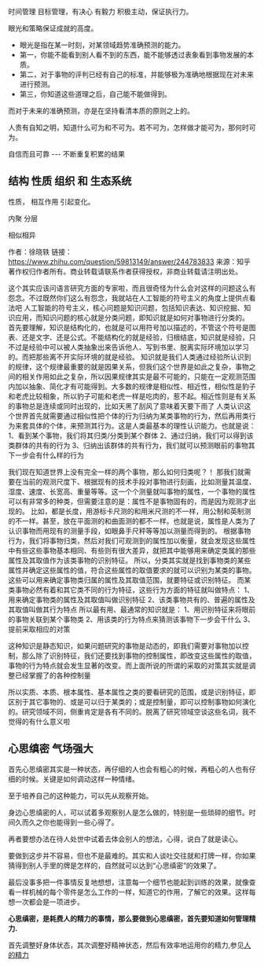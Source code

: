时间管理 目标管理，有决心 有毅力 积极主动，保证执行力。

眼光和策略保证成就的高度。

+ 眼光是指在某一时刻，对某领域趋势准确预测的能力。
+ 第一，你能不能看到别人看不到的东西，能不能够透过表象看到事物发展的本质。
+ 第二，对于事物的评判已经有自己的标准，并能够极为准确地根据现在对未来进行预测。
+ 第三，你知道这些道理之后，自己能不能做得到。

而对于未来的准确预测，亦是在坚持看清本质的原则之上的。

人贵有自知之明，知道什么可为和不可为。若不可为，怎样做才能可为，那何时可为。

自信而且可靠   --- 不断重复积累的结果


## 结构    性质 组织 和 生态系统

性质， 相互作用 引起变化。

内聚 分层


相似相异


作者：徐晓轶
链接：https://www.zhihu.com/question/59813149/answer/244783833
来源：知乎
著作权归作者所有。商业转载请联系作者获得授权，非商业转载请注明出处。

这个其实应该问语言研究方面的专家啦，而且很奇怪为什么会对这样的问题这么有怨念。不过既然你们这么有怨念，我就站在人工智能的符号主义的角度上提供点看法吧
人工智能的符号主义，核心问题是知识问题，包括知识表达、知识挖掘、知识应用，而知识问题的核心就是分类问题，即知识就是如何对事物进行分类的。
首先要理解，知识是结构化的，也就是可以用符号加以描述的，不管这个符号是图表、还是文字、还是公式。不能结构化的就是经验，归根结底，知识就是经验，只不过是经验中可以被人类抽象出来告诉他人、写到书里、脱离实际环境加以学习的。而把那些离不开实际环境的就是经验。
知识就是我们人类通过经验所认识到的规律，这个规律最重要的就是因果关系，但我们这个世界是如此之复杂，事物之间的相关作用如此之复杂，所以因果规律其实是最不可能的，只能在一定观测范围内加以抽象、简化才有可能得到。大多数的规律是相似性、相近性，相似性是豹子和老虎比较相象，所以豹子可能和老虎一样是吃肉的，惹不起。相近性则是有关系的事物总是连续或同时出现的，比如天黑了刮风了意味着天要下雨了
人类认识这个世界首先就需要通过相似性把个体的行为归纳为某类事物的行为，然后再用类行为来套具体的个体，来预测其行为。这是人类最基本的理性认识能力。也就是说：
1、看到某个事物，我们将其归类/分类到某个群体
2、通过归纳，我们可以得到该类群体的共有的行为
3、归纳出该群体的共有行为，我们就可以预测眼前的事物其下一步会有什么样的行为

我们现在知道世界上没有完全一样的两个事物，那么如何归类呢？！
那我们就需要在当前的观测尺度下、根据现有的技术手段对事物进行刻画，比如测量其温度、湿度、速度、长宽高、重量等等。这一个个测量就叫事物的属性，一个事物的属性可以有非常多的种类，但需要注意的是：属性不是事物固有的，而是因为观测才出现的。
比如，都是长度，用游标卡尺测的和用米尺测的不一样，用公制和英制测的不一样。甚至，放在平面测的和曲面测的都不一样。也就是说，属性是人类为了认识事物而用现有的测量手段，如眼鼻手尺秤等等加以测量而得到的。
根据事物行为，我们将事物归类，然后对我们可观测到的属性加以衡量，就会发现这些属性中有些这些事物基本相同、有些则有很大差异，就把其中能够用来确定类属的那些属性及其取值作为该类事物的识别特征。
所以，分类其实就是找到事物类的某些属性并确定这些属性的值，符合这些属性的取值要求的就可以识别为某类的事物。这些可以用来确定事物类归属的属性及其取值范围，就要特征或识别特征。
而某类事物必然有着和其它类不同的行为特征，这些行为方面的特征就叫做特点：
1、用来确定事物类的属性及其取值叫做识别特征
2、该类事物共有的、普遍的属性及其取值叫做其行为特点
所以最有用、最通常的知识就是：
1、用识别特征来将眼前的事物关联到某个事物类
2、用该类的行为特点来猜测该事物下一步会干什么
3、提前采取相应的对策

这种知识是静态知识，如果问题研究的事物是动态的，即我们需要对事物加以控制，那么除了识别特征，我们还要找到事物的控制属性，即改变这些属性的取值，事物的行为特点就会发生显著的改变。而上面所说的所谓的采取的对策其实就是调整已经掌握了的各种控制量

所以实质、本质、根本属性、基本属性之类的要看研究的范围，或是识别特征，即区别于其它事物的、或是可以归于某类的；或是控制量，即可以控制事物如何演化的。研究领域不同，侧重肯定是各有不同的。脱离了研究领域空谈这些名词，我不觉得的有什么意义啦

## **心思缜密 气场强大**
首先心思缜密其实是一种状态，再仔细的人也会有粗心的时候，再粗心的人也有仔细的时候。关键是如何调动这样一种情绪。

至于培养自己的这种能力，可以先从观察开始。

身边心思缜密的人，可以试着多观察别人是怎么做的，特别是一些琐碎的细节。时间久而久之你也能得到一些心得了。

再者要想办法在待人处世中试着去体会别人的想法，心得，说白了就是读心。

要做到这步并不容易，但也不是最难的。其实和人谈吐交往就和打牌一样，你如果猜得到别人手里的牌是怎样的，自然就可以达到“心思缜密”的效果了。

最后没事多把一件事情反复地想想，注意每一个细节也能起到训练的效果，就像查看一样机械的每个零件是怎么工作的一样，知道它的作用，了解它的效果。这样每想一次都会是一项进步。



**心思缜密，是耗费人的精力的事情，那么要做到心思缜密，首先要知道如何管理精力.**

首先调整好身体状态，其次调整好精神状态，然后有效率地运用你的精力,参见[人的精力](https://www.cffyh.cc/post/人的精力/)
